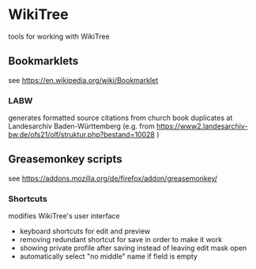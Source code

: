 # WikiTree
tools for working with WikiTree

## Bookmarklets
see https://en.wikipedia.org/wiki/Bookmarklet
### LABW
generates formatted source citations from church book duplicates at Landesarchiv Baden-Württemberg (e.g. from https://www2.landesarchiv-bw.de/ofs21/olf/struktur.php?bestand=10028 )

## Greasemonkey scripts
see https://addons.mozilla.org/de/firefox/addon/greasemonkey/
### Shortcuts
modifies WikiTree's user interface
+ keyboard shortcuts for edit and preview
+ removing redundant shortcut for save in order to make it work
+ showing private profile after saving instead of leaving edit mask open
+ automatically select "no middle" name if field is empty